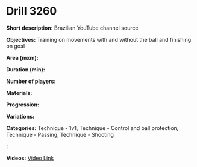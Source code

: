 # Drill 3260

**Short description:**
Brazilian YouTube channel source

**Objectives:**
Training on movements with and without the ball and finishing on goal

**Area (mxm):**


**Duration (min):**


**Number of players:**


**Materials:**


**Progression:**


**Variations:**


**Categories:**
Technique - 1v1, Technique - Control and ball protection, Technique - Passing, Technique - Shooting

**:**


**Videos:**
[Video Link](https://www.youtube.com/embed/W5nHmhjX5TM)

